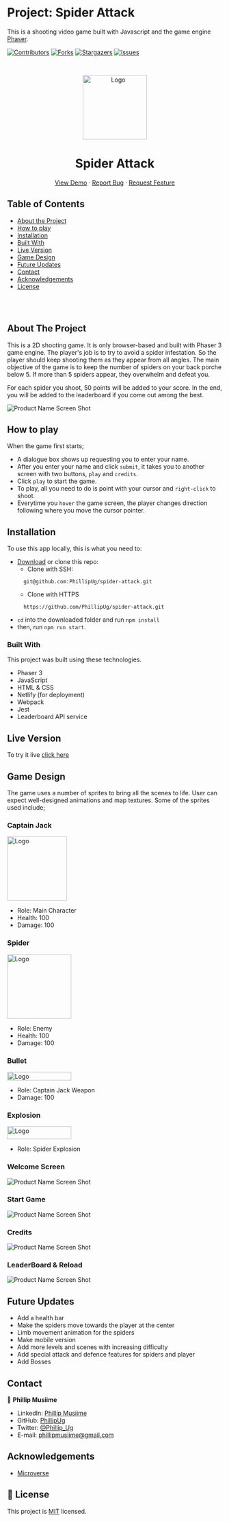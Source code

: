 # Project: Spider Attack

This is a shooting video game built with Javascript and the game engine [Phaser](https://phaser.io/).

<!--
*** Thanks for checking out this README Template. If you have a suggestion that would
*** make this better, please fork the repo and create a pull request or simply open
*** an issue with the tag "enhancement".
*** Thanks again! Now go create something AMAZING! :D
-->

<!-- PROJECT SHIELDS -->
<!--
*** I'm using markdown "reference style" links for readability.
*** Reference links are enclosed in brackets [ ] instead of parentheses ( ).
*** See the bottom of this document for the declaration of the reference variables
*** for contributors-url, forks-url, etc. This is an optional, concise syntax you may use.
*** https://www.markdownguide.org/basic-syntax/#reference-style-links
-->
[![Contributors][contributors-shield]][contributors-url]
[![Forks][forks-shield]][forks-url]
[![Stargazers][stars-shield]][stars-url]
[![Issues][issues-shield]][issues-url]

<!-- PROJECT LOGO -->
<br />
<p align="center">
  <a href="https://github.com/PhillipUg/spider-attack">
    <img src="assets/content/spider.jpg" alt="Logo" width="150" height="150">
  </a>

  <h1 align="center">Spider Attack</h1>

  <p align="center">
    <a href="https://spider-attack.netlify.app/">View Demo</a>
    ·
    <a href="https://github.com/PhillipUg/spider-attack/issues">Report Bug</a>
    ·
    <a href="https://github.com/PhillipUg/spider-attack/issues">Request Feature</a>
  </p>
</p>

<!-- TABLE OF CONTENTS -->
## Table of Contents

* [About the Project](#about-the-project)
* [How to play](#how-to-play)
* [Installation](#installation)
* [Built With](#built-with)
* [Live Version](#live-version)
* [Game Design](#game-design)
* [Future Updates](#future-updates)
* [Contact](#contact)
* [Acknowledgements](#acknowledgements)
* [License](#license)

<br>
<br>
<!-- ABOUT THE PROJECT -->

## About The Project

This is a 2D shooting game. It is only browser-based and built with Phaser 3 game engine. The player's job is to try to avoid a spider infestation. So the player should keep shooting them as they appear from all angles. The main objective of the game is to keep the number of spiders on your back porche below 5. If more than 5 spiders appear, they overwhelm and defeat you.

For each spider you shoot, 50 points will be added to your score. In the end, you will be added to the leaderboard if you come out among the best.

![Product Name Screen Shot][product-screenshot]
<br>

<!-- ![Product Name Screen Shot][product-screenshot2] -->

## How to play
When the game first starts;
* A dialogue box shows up requesting you to enter your name.
* After you enter your name and click `submit`, it takes you to another screen with two buttons, `play` and `credits`.
* Click `play` to start the game.
* To play, all you need to do is point with your cursor and `right-click` to shoot.
* Everytime you `hover` the game screen, the player changes direction following where you move the cursor pointer.


## Installation

To use this app locally, this is what you need to:

* [Download](https://github.com/PhillipUg/spider-attack/archive/master.zip) or clone this repo:
  - Clone with SSH:
  ```
    git@github.com:PhillipUg/spider-attack.git
  ```
  - Clone with HTTPS
  ```
    https://github.com/PhillipUg/spider-attack.git
  ```
* `cd` into the downloaded folder and run `npm install`
* then, run `npm run start`.

### Built With
This project was built using these technologies.
* Phaser 3
* JavaScript
* HTML & CSS
* Netlify (for deployment)
* Webpack
* Jest
* Leaderboard API service

## Live Version
To try it live [click here](https://spider-attack.netlify.app/)


## Game Design
The game uses a number of sprites to bring all the scenes to life. User can expect well-designed animations and map textures. Some of the sprites used include;

### Captain Jack
<p><img src="assets/content/ship.png" alt="Logo" width="140" height="150"></p>

- Role: Main Character
- Health: 100
- Damage: 100

### Spider
<p><img src="assets/content/sprEnemy2.png" alt="Logo" width="150" height="150"></p>

- Role: Enemy
- Health: 100
- Damage: 100

### Bullet
<p><img src="assets/content/bullet11.png" alt="Logo" width="150" height="20"></p>

- Role: Captain Jack Weapon
- Damage: 100

### Explosion
<p><img src="assets/content/sprExplosion.png" alt="Logo" width="150" height="30"></p>

- Role: Spider Explosion


### Welcome Screen
![Product Name Screen Shot][form]

### Start Game
![Product Name Screen Shot][start]

### Credits
![Product Name Screen Shot][credits]

### LeaderBoard & Reload
![Product Name Screen Shot][leader]


## Future Updates
* Add a health bar
* Make the spiders move towards the player at the center
* Limb movement animation for the spiders
* Make mobile version
* Add more levels and scenes with increasing difficulty
* Add special attack and defence features for spiders and player
* Add Bosses

<!-- CONTACT -->

## Contact

👤 **Phillip Musiime**

- LinkedIn: [Phillip Musiime](https://www.linkedin.com/in/phillip-musiime/)
- GitHub: [PhillipUg](https://github.com/PhillipUg)
- Twitter: [@Phillip_Ug](https://twitter.com/Phillip_Ug)
- E-mail: phillipmusiime@gmail.com


<!-- ACKNOWLEDGEMENTS -->
## Acknowledgements
* [Microverse](https://www.microverse.org/)

<!-- MARKDOWN LINKS & IMAGES -->
<!-- https://www.markdownguide.org/basic-syntax/#reference-style-links -->
[contributors-shield]: https://img.shields.io/github/contributors/PhillipUg/spider-attack.svg?style=flat-square
[contributors-url]: https://github.com/PhillipUg/spider-attack/graphs/contributors
[forks-shield]: https://img.shields.io/github/forks/PhillipUg/spider-attack.svg?style=flat-square
[forks-url]: https://github.com/PhillipUg/spider-attack/network/members
[stars-shield]: https://img.shields.io/github/stars/PhillipUg/spider-attack.svg?style=flat-square
[stars-url]: https://github.com/PhillipUg/spider-attack/stargazers
[issues-shield]: https://img.shields.io/github/issues/PhillipUg/spider-attack.svg?style=flat-square
[issues-url]: https://github.com/PhillipUg/spider-attack/issues
[product-screenshot]: assets/content/spider-attack.gif
[credits]: assets/content/credits.gif
[form]: assets/content/form.png
[leader]: assets/content/leader.png
[start]: assets/content/start.png
<!-- [product-screenshot2]: dist/images/page2.png -->


## 📝 License

This project is [MIT](https://opensource.org/licenses/MIT) licensed.